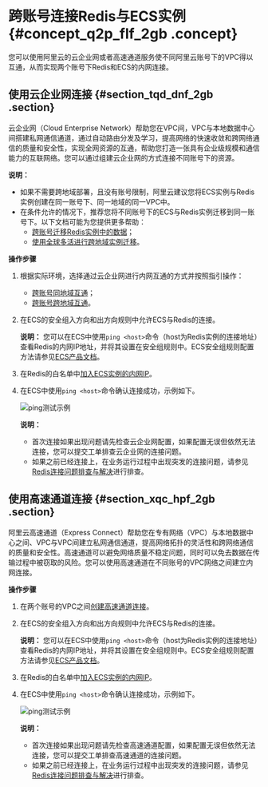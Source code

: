 # 跨账号连接Redis与ECS实例 {#concept_q2p_flf_2gb .concept}

您可以使用阿里云的云企业网或者高速通道服务使不同阿里云账号下的VPC得以互通，从而实现两个账号下Redis和ECS的内网连接。

## 使用云企业网连接 {#section_tqd_dnf_2gb .section}

云企业网（Cloud Enterprise Network）帮助您在VPC间，VPC与本地数据中心间搭建私网通信通道，通过自动路由分发及学习，提高网络的快速收敛和跨网络通信的质量和安全性，实现全网资源的互通，帮助您打造一张具有企业级规模和通信能力的互联网络。您可以通过组建云企业网的方式连接不同账号下的资源。

**说明：** 

-   如果不需要跨地域部署，且没有账号限制，阿里云建议您将ECS实例与Redis实例创建在同一账号下、同一地域的同一VPC中。
-   在条件允许的情况下，推荐您将不同账号下的ECS与Redis实例迁移到同一账号下。以下文档可能为您提供更多帮助：
    -   [跨账号迁移Redis实例中的数据](../../../../cn.zh-CN/用户指南/数据迁移/云数据库Redis版之间迁移/使用redis-shake在云数据库Redis版实例之间迁移.md#)；
    -   [使用全球多活进行跨地域实例迁移](../../../../cn.zh-CN/用户指南/数据迁移/云数据库Redis版之间迁移/使用全球多活进行跨地域实例迁移.md#)。

**操作步骤**

1.  根据实际环境，选择通过云企业网进行内网互通的方式并按照指引操作：
    -   [跨账号同地域互通](https://help.aliyun.com/document_detail/65901.html)；
    -   [跨账号跨地域互通](https://help.aliyun.com/document_detail/65936.html)。
2.  在ECS的安全组入方向和出方向规则中允许ECS与Redis的连接。

    **说明：** 您可以在ECS中使用`ping <host>`命令（host为Redis实例的连接地址）查看Redis的内网IP地址，并将其设置在安全组规则中。ECS安全组规则配置方法请参见[ECS产品文档](https://help.aliyun.com/document_detail/58309.html)。

3.  在Redis的白名单中[加入ECS实例的内网IP](../../../../cn.zh-CN/用户指南/实例管理/设置IP白名单.md#)。
4.  在ECS中使用`ping <host>`命令确认连接成功，示例如下。

    ![ping测试示例](http://static-aliyun-doc.oss-cn-hangzhou.aliyuncs.com/assets/img/80706/156385284238517_zh-CN.png)

    **说明：** 

    -   首次连接如果出现问题请先检查云企业网配置，如果配置无误但依然无法连接，您可以提交工单排查云企业网的连接问题。
    -   如果之前已经连接上，在业务运行过程中出现突发的连接问题，请参见[Redis连接问题排查与解决](cn.zh-CN/常见问题/Redis连接问题排查与解决.md#)进行排查。

## 使用高速通道连接 {#section_xqc_hpf_2gb .section}

阿里云高速通道（Express Connect）帮助您在专有网络（VPC）与本地数据中心之间、VPC与VPC间建立私网通信通道，提高网络拓扑的灵活性和跨网络通信的质量和安全性。高速通道可以避免网络质量不稳定问题，同时可以免去数据在传输过程中被窃取的风险。您可以使用高速通道在不同账号的VPC网络之间建立内网连接。

**操作步骤**

1.  在两个账号的VPC之间[创建高速通道连接](https://help.aliyun.com/document_detail/44842.html)。
2.  在ECS的安全组入方向和出方向规则中允许ECS与Redis的连接。

    **说明：** 您可以在ECS中使用`ping <host>`命令（host为Redis实例的连接地址）查看Redis的内网IP地址，并将其设置在安全组规则中。ECS安全组规则配置方法请参见[ECS产品文档](https://help.aliyun.com/document_detail/58309.html)。

3.  在Redis的白名单中[加入ECS实例的内网IP](../../../../cn.zh-CN/用户指南/实例管理/设置IP白名单.md#)。
4.  在ECS中使用`ping <host>`命令确认连接成功，示例如下。

    ![ping测试示例](http://static-aliyun-doc.oss-cn-hangzhou.aliyuncs.com/assets/img/80706/156385284238517_zh-CN.png)

    **说明：** 

    -   首次连接如果出现问题请先检查高速通道配置，如果配置无误但依然无法连接，您可以提交工单排查高速通道的连接问题。
    -   如果之前已经连接上，在业务运行过程中出现突发的连接问题，请参见[Redis连接问题排查与解决](cn.zh-CN/常见问题/Redis连接问题排查与解决.md#)进行排查。

